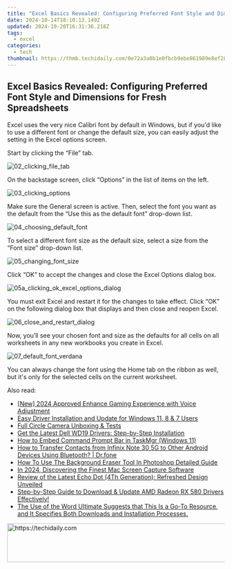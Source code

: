 ```yaml
---
title: "Excel Basics Revealed: Configuring Preferred Font Style and Dimensions for Fresh Spreadsheets"
date: 2024-10-14T18:10:13.149Z
updated: 2024-10-20T16:31:36.218Z
tags:
  - excel
categories:
  - tech
thumbnail: https://thmb.techidaily.com/0e72a3a0b1e0fbcb9ebe861989e8ef2804120ce5c4aff1602144d59f4707b3ef.jpg
---
```


## Excel Basics Revealed: Configuring Preferred Font Style and Dimensions for Fresh Spreadsheets

Excel uses the very nice Calibri font by default in Windows, but if you'd like to use a different font or change the default size, you can easily adjust the setting in the Excel options screen.

 Start by clicking the “File” tab.

![02_clicking_file_tab](https://static1.howtogeekimages.com/wordpress/wp-content/uploads/2016/10/02_clicking_file_tab-1.png) 

 On the backstage screen, click “Options” in the list of items on the left.

![03_clicking_options](https://static1.howtogeekimages.com/wordpress/wp-content/uploads/2016/10/03_clicking_options-1.png) 

 Make sure the General screen is active. Then, select the font you want as the default from the “Use this as the default font” drop-down list.

![04_choosing_default_font](https://static1.howtogeekimages.com/wordpress/wp-content/uploads/2016/10/04_choosing_default_font.png) 

 To select a different font size as the default size, select a size from the “Font size” drop-down list.

![05_changing_font_size](https://static1.howtogeekimages.com/wordpress/wp-content/uploads/2016/10/05_changing_font_size.png) 

 Click “OK” to accept the changes and close the Excel Options dialog box.

![05a_clicking_ok_excel_options_dialog](https://static1.howtogeekimages.com/wordpress/wp-content/uploads/2016/10/05a_clicking_ok_excel_options_dialog.png) 

 You must exit Excel and restart it for the changes to take effect. Click “OK” on the following dialog box that displays and then close and reopen Excel.

![06_close_and_restart_dialog](https://static1.howtogeekimages.com/wordpress/wp-content/uploads/2016/10/06_close_and_restart_dialog.png) 

 Now, you’ll see your chosen font and size as the defaults for all cells on all worksheets in any new workbooks you create in Excel.

![07_default_font_verdana](https://static1.howtogeekimages.com/wordpress/wp-content/uploads/2016/10/07_default_font_verdana.png) 

 You can always change the font using the Home tab on the ribbon as well, but it's only for the selected cells on the current worksheet.

<ins class="adsbygoogle"
     style="display:block"
     data-ad-format="autorelaxed"
     data-ad-client="ca-pub-7571918770474297"
     data-ad-slot="1223367746"></ins>

<ins class="adsbygoogle"
     style="display:block"
     data-ad-client="ca-pub-7571918770474297"
     data-ad-slot="8358498916"
     data-ad-format="auto"
     data-full-width-responsive="true"></ins>

<span class="atpl-alsoreadstyle">Also read:</span>
<div><ul>
<li><a href="https://article-helps.techidaily.com/new-2024-approved-enhance-gaming-experience-with-voice-adjustment/"><u>[New] 2024 Approved Enhance Gaming Experience with Voice Adjustment</u></a></li>
<li><a href="https://win-dash.techidaily.com/easy-driver-installation-and-update-for-windows-11-8-and-7-users/"><u>Easy Driver Installation and Update for Windows 11, 8 & 7 Users</u></a></li>
<li><a href="https://extra-lessons.techidaily.com/full-circle-camera-unboxing-and-tests/"><u>Full Circle Camera Unboxing & Tests</u></a></li>
<li><a href="https://win-dash.techidaily.com/get-the-latest-dell-wd19-drivers-step-by-step-installation/"><u>Get the Latest Dell WD19 Drivers: Step-by-Step Installation</u></a></li>
<li><a href="https://win11.techidaily.com/how-to-embed-command-prompt-bar-in-taskmgr-windows-11/"><u>How to Embed Command Prompt Bar in TaskMgr (Windows 11)</u></a></li>
<li><a href="https://blog-min.techidaily.com/how-to-transfer-contacts-from-infinix-note-30-5g-to-other-android-devices-using-bluetooth-drfone-by-drfone-transfer-from-android-transfer-from-android/"><u>How to Transfer Contacts from Infinix Note 30 5G to Other Android Devices Using Bluetooth? | Dr.fone</u></a></li>
<li><a href="https://extra-information.techidaily.com/how-to-use-the-background-eraser-tool-in-photoshop-detailed-guide/"><u>How To Use The Background Eraser Tool In Photoshop Detailed Guide</u></a></li>
<li><a href="https://digital-screen-recording.techidaily.com/in-2024-discovering-the-finest-mac-screen-capture-software/"><u>In 2024, Discovering the Finest Mac Screen Capture Software</u></a></li>
<li><a href="https://buynow-marvelous.techidaily.com/review-of-the-latest-echo-dot-4th-generation-refreshed-design-unveiled/"><u>Review of the Latest Echo Dot (4Th Generation): Refreshed Design Unveiled</u></a></li>
<li><a href="https://win-dash.techidaily.com/step-by-step-guide-to-download-and-update-amd-radeon-rx-580-drivers-effectively/"><u>Step-by-Step Guide to Download & Update AMD Radeon RX 580 Drivers Effectively!</u></a></li>
<li><a href="https://win-dash.techidaily.com/the-use-of-the-word-ultimate-suggests-that-this-is-a-go-to-resource-and-it-specifies-both-downloads-and-installation-processes/"><u>The Use of the Word Ultimate Suggests that This Is a Go-To Resource, and It Specifies Both Downloads and Installation Processes.</u></a></li>
</ul></div>

<!-- affiliate ads begin -->
<a href="https://jalbum-affiliate-program.sjv.io/c/5597632/1584040/17916" target="_top" id="1584040">
  <img src="//a.impactradius-go.com/display-ad/17916-1584040" border="0" alt="https://techidaily.com" width="728" height="90"/>
</a>
<img height="0" width="0" src="https://jalbum-affiliate-program.sjv.io/i/5597632/1584040/17916" style="position:absolute;visibility:hidden;" border="0" />
<!-- affiliate ads end -->

